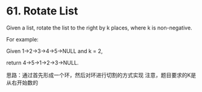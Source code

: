 # 61. Rotate List

Given a list, rotate the list to the right by k places, where k is non-negative.

For example:

Given 1->2->3->4->5->NULL and k = 2,

return 4->5->1->2->3->NULL.

思路：通过首先形成一个环，然后对环进行切割的方式实现
注意，题目要求的K是从右开始数的